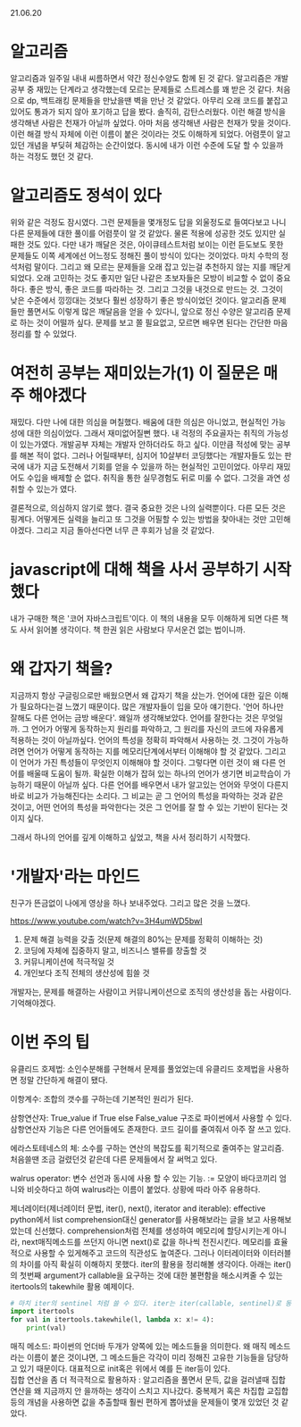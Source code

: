 21.06.20

# 알고리즘
알고리즘과 일주일 내내 씨름하면서 약간 정신수양도 함께 된 것 같다. 알고리즘은 개발공부 중 재밌는 단계라고 생각했는데 모르는 문제들로 스트레스를 꽤 받은 것 같다. 처음으로 dp, 백트래킹 문제들을 만났을땐 벽을 만난 것 같았다. 아무리 오래 코드를 붙잡고 있어도 통과가 되지 않아 포기하고 답을 봤다. 솔직히, 감탄스러웠다. 이런 해결 방식을 생각해낸 사람은 천재가 아닐까 싶었다. 아마 처음 생각해낸 사람은 천재가 맞을 것이다. 이런 해결 방식 자체에 이런 이름이 붙은 것이라는 것도 이해하게 되었다. 어렴풋이 알고 있던 개념을 부딪혀 체감하는 순간이었다. 동시에 내가 이런 수준에 도달 할 수 있을까 하는 걱정도 했던 것 같다.

# 알고리즘도 정석이 있다
위와 같은 걱정도 잠시였다. 그런 문제들을 몇개정도 답을 외울정도로 들여다보고 나니 다른 문제들에 대한 풀이를 어렴풋이 알 것 같았다. 물론 적용에 성공한 것도 있지만 실패한 것도 있다. 다만 내가 깨달은 것은, 아이큐테스트처럼 보이는 이런 듣도보도 못한 문제들도 이쪽 세계에선 어느정도 정해진 풀이 방식이 있다는 것이었다. 마치 수학의 정석처럼 말이다. 그리고 왜 모르는 문제들을 오래 잡고 있는걸 추천하지 않는 지를 깨닫게 되었다. 오래 고민하는 것도 좋지만 일단 나같은 초보자들은 모방이 비교할 수 없이 중요하다. 좋은 방식, 좋은 코드를 따라하는 것. 그리고 그것을 내것으로 만드는 것.
그것이 낮은 수준에서 낑낑대는 것보다 훨씬 성장하기 좋은 방식이었던 것이다. 알고리즘 문제들만 풀면서도 이렇게 많은 깨달음을 얻을 수 있다니, 앞으로 정신 수양은 알고리즘 문제로 하는 것이 어떨까 싶다. 문제를 보고 쫄 필요없고, 모르면 배우면 된다는 간단한 마음정리를 할 수 있었다.

# 여전히 공부는 재미있는가(1) 이 질문은 매주 해야겠다
재밌다. 다만 나에 대한 의심을 며칠했다. 배움에 대한 의심은 아니었고, 현실적인 가능성에 대한 의심이었다. 그래서 재미없어질뻔 했다. 내 걱정의 주요골자는 취직의 가능성이 있는가였다.
개발공부 자체는 개발자 안하더라도 하고 싶다. 이만큼 적성에 맞는 공부를 해본 적이 없다. 그러나 어릴때부터, 심지어 10살부터 코딩했다는 개발자들도 있는 판국에 내가 지금 도전해서 기회를 얻을 수 있을까 하는 현실적인 고민이었다. 아무리 재밌어도 수입을 배제할 순 없다. 취직을 통한 실무경험도 뒤로 미룰 수 없다. 그것을 과연 성취할 수 있는가 였다.

결론적으로, 의심하지 않기로 했다. 
결국 중요한 것은 나의 실력뿐이다. 다른 모든 것은 핑계다. 어떻게든 실력을 늘리고 또 그것을 어필할 수 있는 방법을 찾아내는 것만 고민해야겠다.
그리고 지금 돌아선다면 너무 큰 후회가 남을 것 같았다.

# javascript에 대해 책을 사서 공부하기 시작했다

내가 구매한 책은 '코어 자바스크립트'이다. 이 책의 내용을 모두 이해하게 되면 다른 책도 사서 읽어볼 생각이다. 책 한권 읽은 사람보다 무서운건 없는 법이니까.

# 왜 갑자기 책을?
지금까지 항상 구글링으로만 배웠으면서 왜 갑자기 책을 샀는가. 언어에 대한 깊은 이해가 필요하다는걸 느꼈기 때문이다. 많은 개발자들이 입을 모아 얘기한다. '언어 하나만 잘해도 다른 언어는 금방 배운다'. 왜일까 생각해보았다. 언어를 잘한다는 것은 무엇일까. 그 언어가 어떻게 동작하는지 원리를 파악하고, 그 원리를 자신의 코드에 자유롭게 적용하는 것이 아닐까싶다. 언어의 특성을 정확히 파악해서 사용하는 것. 그것이 가능하려면 언어가 어떻게 동작하는 지를 메모리단계에서부터 이해해야 할 것 같았다. 그리고 이 언어가 가진 특성들이 무엇인지 이해해야 할 것이다. 그렇다면 이런 것이 왜 다른 언어를 배울때 도움이 될까. 확실한 이해가 잡혀 있는 하나의 언어가 생기면 비교학습이 가능하기 때문이 아닐까 싶다. 다른 언어를 배우면서 내가 알고있는 언어와 무엇이 다른지 바로 비교가 가능해진다는 소리다. 그 비교는 곧 그 언어의 특성을 파악하는 것과 같은 것이고, 어떤 언어의 특성을 파악한다는 것은 그 언어를 잘 할 수 있는 기반이 된다는 것이지 싶다.

그래서 하나의 언어를 깊게 이해하고 싶었고, 책을 사서 정리하기 시작했다.


# '개발자'라는 마인드
친구가 뜬금없이 나에게 영상을 하나 보내주었다. 그리고 많은 것을 느꼈다.

https://www.youtube.com/watch?v=3H4umWD5bwI

1. 문제 해결 능력을 갖출 것(문제 해결의 80%는 문제를 정확히 이해하는 것)
2. 코딩에 자체에 집중하지 말고, 비즈니스 밸류를 창출할 것
3. 커뮤니케이션에 적극적일 것
4. 개인보다 조직 전체의 생산성에 힘쓸 것

개발자는, 문제를 해결하는 사람이고 커뮤니케이션으로 조직의 생산성을 돕는 사람이다.
기억해야겠다.


# 이번 주의 팁
유클리드 호제법: 소인수분해를 구현해서 문제를 풀었었는데 유클리드 호제법을 사용하면 정말 간단하게 해결이 됐다.  

이항계수: 조합의 갯수를 구하는데 기본적인 원리가 된다.   

삼항연산자: True_value if True else False_value 구조로 파이썬에서 사용할 수 있다. 삼항연산자 기능은 다른 언어들에도 존재한다. 코드 길이를 줄여줘서 아주 잘 쓰고 있다.   

에라스토테네스의 체: 소수를 구하는 연산의 복잡도를 획기적으로 줄여주는 알고리즘. 처음쓸땐 조금 걸렸던것 같은데 다른 문제들에서 잘 써먹고 있다.   

walrus operator: 변수 선언과 동시에 사용 할 수 있는 기능. := 모양이 바다코끼리 엄니와 비슷하다고 하여 walrus라는 이름이 붙었다. 상황에 따라 아주 유용하다.  

제너레이터(제너레이터 문법, iter(), next(), iterator and iterable): effective python에서 list comprehension대신 generator를 사용해보라는 글을 보고 사용해보았는데 신선했다.
comprehension처럼 전체를 생성하여 메모리에 할당시키는게 아니라, next매직메소드를 쓰던지 아니면 next()로 값을 하나씩 전진시킨다. 메모리를 효율적으로 사용할 수 있게해주고 코드의 직관성도 높여준다. 그러나 이터레이터와 이터러블의 차이를 아직 확실히 이해하지 못했다. iter의 활용을 정리해볼 생각이다. 아래는 iter()의 첫번째 argument가 callable을 요구하는 것에 대한 불편함을
해소시켜줄 수 있는 itertools의 takewhile 활용 예제이다.  

```python
# 마치 iter의 sentinel 처럼 쓸 수 있다. iter는 iter(callable, sentinel)로 동작하는 반면, takewhile은 type 즉, list 등에도 활용할 수 있다.
import itertools
for val in itertools.takewhile(l, lambda x: x!= 4):
    print(val)
```


매직 메소드: 파이썬의 언더바 두개가 양쪽에 있는 메소드들을 의미한다. 왜 매직 메소드라는 이름이 붙은 것이냐면, 그 메소드들은 각각이 미리 정해진 고유한 기능들을 담당하고 있기 때문이다. 대표적으로 init혹은 위에서 예를 든 iter등이 있다.   
집합 연산을 좀 더 적극적으로 활용하자 : 알고리즘을 풀면서 문득, 값을 걸러낼때 집합연산을 왜 지금까지 안 을까하는 생각이 스치고 지나갔다. 중복제거 혹은 차집합 교집합 등의 개념을 사용하면 값을 추출할때 훨씬 편하게 뽑아냈을 문제들이 몇개 있었던 것 같았다.  

